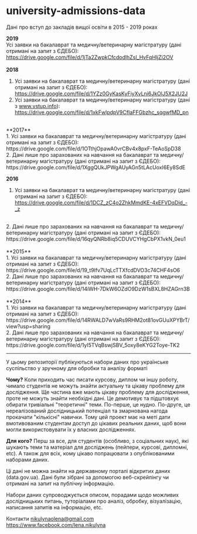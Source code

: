 # university-admissions-data
Дані про вступ до закладів вищої освіти в 2015 - 2019 роках

**2019** <br />
Усі заявки на бакалаврат та медичну/ветеринарну магістратуру (дані отримані на запит з ЄДЕБО): https://drive.google.com/file/d/1jTa2ZwpkCfcdodlhZsl_HvFqHljZi2OV  <br />
<br />
**2018** <br />
1. Усі заявки на бакалаврат та медичну/ветеринарну магістратуру (дані отримані на запит з ЄДЕБО): https://drive.google.com/file/d/1YZz0GyKasKyFiyXvLni6JkOlJ5X2JU2J  <br />
2. Усі заявки на бакалаврат та медичну/ветеринарну магістратуру (дані з www.vstup.info): https://drive.google.com/file/d/1xkFwlpdpV9CfIaFFGbzhc_sqgwfMD_pn  <br />
<br />
**2017** <br />
1. Усі заявки на бакалаврат та медичну/ветеринарну магістратуру (дані отримані на запит з ЄДЕБО): https://drive.google.com/file/d/1OTthjOpawA0vrCBv4x8pxF-TeAoSpD38  <br/>
2. Дані лише про зарахованих на навчання на бакалаврат та медичну/ветеринарну магістратуру (дані отримані на запит з ЄДЕБО): https://drive.google.com/file/d/1XggQUkJPWgAUyAGn5tLAcUoxI6Ey8SdE <br/>
  
**2016** <br />
1. Усі заявки на бакалаврат та медичну/ветеринарну магістратуру (дані отримані на запит з ЄДЕБО): https://drive.google.com/file/d/1DCZ_zC4o2ZhkMmdKE-4xEFVDqDid_-_z 
<br/>
2. Дані лише про зарахованих на навчання на бакалаврат та медичну/ветеринарну магістратуру (дані отримані на запит з ЄДЕБО): https://drive.google.com/file/d/16qyQNRb8iq5CDUVCYHgCbPX1vkN_0eu1 <br />
<br />
**2015** <br />
1. Усі заявки на бакалаврат та медичну/ветеринарну магістратуру (дані отримані на запит з ЄДЕБО): https://drive.google.com/file/d/19_t9lfv7UqLcTTXfcdDVO3c74CHF4sO6 <br />
2. Дані лише про зарахованих на навчання на бакалаврат та медичну/ветеринарну магістратуру (дані отримані на запит з ЄДЕБО): https://drive.google.com/file/d/14iWH-7DkW6OZdO9DzW1sBXL8HZAGrn3B <br />
<br/>
**2014**<br/>
1. Усі заявки на бакалаврат та медичну/ветеринарну магістратуру (дані отримані на запит з ЄДЕБО): https://drive.google.com/file/d/14RWALD7wVaRs9RHM2ot81ovGUuXPYBrT/view?usp=sharing <br/>
2. Дані лише про зарахованих на навчання на бакалаврат та медичну/ветеринарну магістратуру (дані отримані на запит з ЄДЕБО): https://drive.google.com/file/d/1yI5TVqBswjSBV_5oxy8eKYG2Toye-TK2 <br/>

_______________________________________________________________

У цьому репозиторії публікуються набори даних про українське суспільство у зручному для обробки та аналізу форматі

**Чому?** Коли приходить час писати курсову, диплом чи іншу роботу, чимало студентів не можуть знайти актуальну та цікаву проблему для дослідження. Ще частина вже мають цікаву проблему для дослідження, проте не можуть знайти необхідні дані. Це демотивує та підштовхує обирати тривіальні "теоретичні" теми. По-перше, це нудно. По-друге, це нереалізований дослідницький потенціал та змарнована нагода прокачати "кількісні" навички. Тому цей проект має на меті дати вмотивованим студентам доступ до цікавих реальних даних, щоб вони могли використовувати їх у власних дослідженнях.

**Для кого?** Перш за все, для студентів (особливо, з соціальних наук), які шукають теми та матеріал для досліджень (пейпери, курсові, дипломні, etc). А також для всіх, кому цікаво попрацювати з опублікованими наборами даних.

Ці дані не можна знайти на державному порталі відкритих даних (data.gov.ua). Дані були зібрані за допомогою веб-скрейпінгу чи отримані на запит на публічну інформацію.

Набори даних супроводжується описом, порадами щодо можливих дослідницьких питань, туторіалами про аналіз, обробку, візуалізацію, написання запитів на інформацію, etc.

Контакти nikulynaolena@gmail.com https://www.facebook.com/lena.nikulyna
